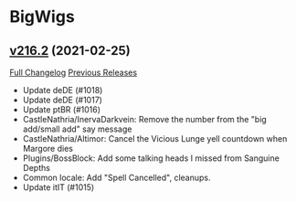 # BigWigs

## [v216.2](https://github.com/BigWigsMods/BigWigs/tree/v216.2) (2021-02-25)
[Full Changelog](https://github.com/BigWigsMods/BigWigs/compare/v216.1...v216.2) [Previous Releases](https://github.com/BigWigsMods/BigWigs/releases)

- Update deDE (#1018)  
- Update deDE (#1017)  
- Update ptBR (#1016)  
- CastleNathria/InervaDarkvein: Remove the number from the "big add/small add" say message  
- CastleNathria/Altimor: Cancel the Vicious Lunge yell countdown when Margore dies  
- Plugins/BossBlock: Add some talking heads I missed from Sanguine Depths  
- Common locale: Add "Spell Cancelled", cleanups.  
- Update itIT (#1015)  
